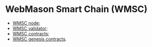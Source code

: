 # WebMason Smart Chain (WMSC)

- [WMSC node](https://github.com/TheWebMason/wmsc-node);
- [WMSC validator](https://github.com/TheWebMason/wmsc-validator);
- [WMSC contracts](wmsc-contracts);
- [WMSC genesis contracts](wmsc-genesis-contracts).
